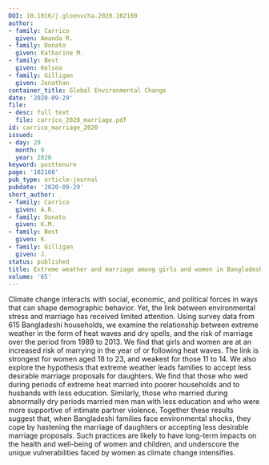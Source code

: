 ```yaml
---
DOI: 10.1016/j.gloenvcha.2020.102160
author:
- family: Carrico
  given: Amanda R.
- family: Donato
  given: Katharine M.
- family: Best
  given: Kelsea
- family: Gilligan
  given: Jonathan
container_title: Global Environmental Change
date: '2020-09-29'
file:
- desc: full text
  file: carrico_2020_marriage.pdf
id: carrico_marriage_2020
issued:
- day: 29
  month: 9
  year: 2020
keyword: posttenure
page: '102160'
pub_type: article-journal
pubdate: '2020-09-29'
short_author:
- family: Carrico
  given: A.R.
- family: Donato
  given: K.M.
- family: Best
  given: K.
- family: Gilligan
  given: J.
status: published
title: Extreme weather and marriage among girls and women in Bangladesh
volume: '65'
---
```

Climate change interacts with social, economic, and political forces in ways that can shape demographic behavior. Yet, the link between environmental stress and marriage has received limited attention. Using survey data from 615 Bangladeshi households, we examine the relationship between extreme weather in the form of heat waves and dry spells, and the risk of marriage over the period from 1989 to 2013. We find that girls and women are at an increased risk of marrying in the year of or following heat waves. The link is strongest for women aged 18 to 23, and weakest for those 11 to 14. We also explore the hypothesis that extreme weather leads families to accept less desirable marriage proposals for daughters. We find that those who wed during periods of extreme heat married into poorer households and to husbands with less education. Similarly, those who married during abnormally dry periods married men man with less education and who were more supportive of intimate partner violence. Together these results suggest that, when Bangladeshi families face environmental shocks, they cope by hastening the marriage of daughters or accepting less desirable marriage proposals. Such practices are likely to have long-term impacts on the health and well-being of women and children, and underscore the unique vulnerabilities faced by women as climate change intensifies.
